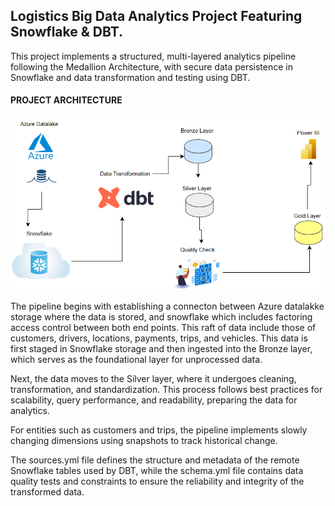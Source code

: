 ## Logistics Big Data Analytics Project Featuring Snowflake & DBT.

This project implements a structured, multi-layered analytics pipeline following the Medallion Architecture, with secure data persistence in Snowflake and data transformation and testing using DBT.

#### PROJECT ARCHITECTURE
<div align="center">
  <img src="https://github.com/fredie7/dbt-snowflake-analytics/blob/main/logistics_proj/images/snow.png?raw=true" />
  <br>
   <sub><b></b> </sub>
</div>

The pipeline begins with establishing a connecton between Azure datalakke storage where the data is stored, and snowflake which includes factoring access control between both end points. This raft of data include those of customers, drivers, locations, payments, trips, and vehicles. This data is first staged in Snowflake storage and then ingested into the Bronze layer, which serves as the foundational layer for unprocessed data.

Next, the data moves to the Silver layer, where it undergoes cleaning, transformation, and standardization. This process follows best practices for scalability, query performance, and readability, preparing the data for analytics.

For entities such as customers and trips, the pipeline implements slowly changing dimensions using snapshots to track historical change.

The sources.yml file defines the structure and metadata of the remote Snowflake tables used by DBT, while the schema.yml file contains data quality tests and constraints to ensure the reliability and integrity of the transformed data.
